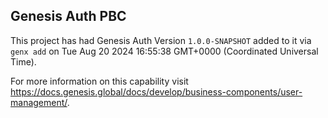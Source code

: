 ## Genesis Auth PBC

This project has had Genesis Auth Version `1.0.0-SNAPSHOT` added to it via `genx add` on Tue Aug 20 2024 16:55:38 GMT+0000 (Coordinated Universal Time).

For more information on this capability visit https://docs.genesis.global/docs/develop/business-components/user-management/.
